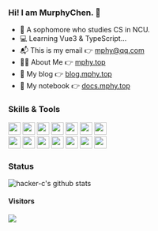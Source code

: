 ### Hi! I am MurphyChen.  👋 
- 🧑 A sophomore who studies CS in NCU.
- 💻 Learning Vue3 & TypeScript...
- 📬 This is my email 👉 mphy@qq.com
- 🙋‍♂️ About Me 👉 <a href="https://mphy.top" target="_blank">mphy.top</a>
- 📘 My blog 👉 <a href="https://blog.mphy.top" target="_blank">blog.mphy.top</a>
- 📗 My notebook 👉 <a href="https://docs.mphy.top" target="_blank">docs.mphy.top</a>

### Skills & Tools

<code><img height="25" src="https://cdn.jsdelivr.net/gh/hacker-c/Picture-Bed@main/icons/html5.png"></code>
<code><img height="25" src="https://cdn.jsdelivr.net/gh/hacker-c/Picture-Bed@main/icons/css3.png"></code>
<code><img height="25" src="https://cdn.jsdelivr.net/gh/hacker-c/Picture-Bed@main/icons/javascript.png"></code>
<code><img height="25" src="https://cdn.jsdelivr.net/gh/hacker-c/Picture-Bed@main/icons/vuejs.png"></code>
<code><img height="25" src="https://cdn.jsdelivr.net/gh/hacker-c/Picture-Bed@main/icons/node-js.png"></code>
<code><img height="25" src="https://cdn.jsdelivr.net/gh/hacker-c/Picture-Bed@main/icons/less.png"></code>
<code><img height="25" src="https://cdn.jsdelivr.net/gh/hacker-c/Picture-Bed@main/icons/typescript.png"></code>
<br>
<code><img height="25" src="https://cdn.jsdelivr.net/gh/hacker-c/Picture-Bed@main/icons/git.png"></code>
<code><img height="25" src="https://cdn.jsdelivr.net/gh/hacker-c/Picture-Bed@main/icons/ubuntu.png"></code>
<code><img height="25" src="https://cdn.jsdelivr.net/gh/hacker-c/Picture-Bed@main/icons/terminal1.png"></code>
<code><img height="25" src="https://cdn.jsdelivr.net/gh/hacker-c/Picture-Bed@main/icons/vs-code.png"></code>
<code><img height="25" src="https://cdn.jsdelivr.net/gh/hacker-c/Picture-Bed@main/icons/vim.png"></code>
<code><img height="25" src="https://cdn.jsdelivr.net/gh/hacker-c/Picture-Bed@main/icons/chrome.png"></code>
<code><img height="25" src="https://cdn.jsdelivr.net/gh/hacker-c/Picture-Bed@main/icons/typora.png"></code>


### Status

![hacker-c's github stats](https://github-readme-stats.vercel.app/api?username=hacker-c&theme=merko&show_icons=true)

<!-- ### Top Lang -->

<!-- <img src="https://github-readme-stats.vercel.app/api/top-langs/?username=Hacker-C&theme=merko&layout=compact"/> -->

#### Visitors

<img src="https://profile-counter.glitch.me/Hacker-C/count.svg">

